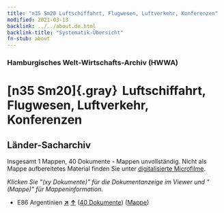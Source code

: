 ```yaml
---
title: "n35 Sm20 Luftschiffahrt, Flugwesen, Luftverkehr, Konferenzen"
modified: 2021-03-13
backlink: ../../about.de.html
backlink-title: "Systematik-Übersicht"
fn-stub: about
---
```


### Hamburgisches Welt-Wirtschafts-Archiv (HWWA)

# [n35 Sm20]{.gray}&#8201; Luftschiffahrt, Flugwesen, Luftverkehr, Konferenzen&#160; 







## Länder-Sacharchiv




Insgesamt 1 Mappen, 40 Dokumente - Mappen unvollständig.
Nicht als Mappe aufbereitetes Material finden Sie unter [digitalisierte Microfilme](/film/h1_sh.de.html).

_Klicken Sie "(xy Dokumente)" für die Dokumentanzeige im Viewer und "(Mappe)" für Mappeninformation._



- E86 Argentinien [**&nearr;**](../../../geo/i/141692/about.de.html "Argentinien (alle Mappen)") [**&uarr;**](../../../geo/about.de.html#E86 "Ländersystematik") (<a href="https://pm20.zbw.eu/iiifview/folder/sh/141692,216087" title="über: Argentinien : Luftschiffahrt, Flugwesen, Luftverkehr, Konferenzen" target="_blank">40 Dokumente</a>) ([Mappe](../../../../folder/sh/1416xx/141692/2160xx/216087/about.de.html))








